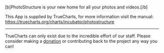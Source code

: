 [b]PhotoStructure is your new home for all your photos and videos.[/b]


This App is supplied by TrueCharts, for more information visit the manual: https://truecharts.org/charts/incubator/photostructure

---

TrueCharts can only exist due to the incredible effort of our staff.
Please consider making a [donation](https://truecharts.org/docs/about/sponsor) or contributing back to the project any way you can!
